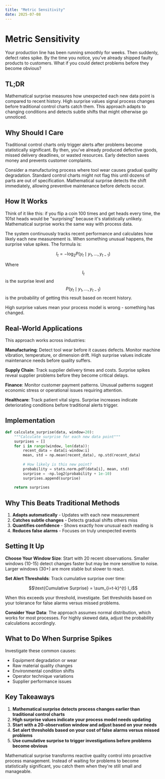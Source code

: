 ```yaml
---
title: "Metric Sensitivity"
date: 2025-07-08
---
```


# Metric Sensitivity

Your production line has been running smoothly for weeks. Then suddenly, defect rates spike. By the time you notice, you've already shipped faulty products to customers. What if you could detect problems before they become obvious?

## TL;DR

Mathematical surprise measures how unexpected each new data point is compared to recent history. High surprise values signal process changes before traditional control charts catch them. This approach adapts to changing conditions and detects subtle shifts that might otherwise go unnoticed.

## Why Should I Care

Traditional control charts only trigger alerts after problems become statistically significant. By then, you've already produced defective goods, missed delivery deadlines, or wasted resources. Early detection saves money and prevents customer complaints.

Consider a manufacturing process where tool wear causes gradual quality degradation. Standard control charts might not flag this until dozens of parts are out of specification. Mathematical surprise detects the shift immediately, allowing preventive maintenance before defects occur.

## How It Works

Think of it like this: if you flip a coin 100 times and get heads every time, the 101st heads would be "surprising" because it's statistically unlikely. Mathematical surprise works the same way with process data.

The system continuously tracks recent performance and calculates how likely each new measurement is. When something unusual happens, the surprise value spikes. The formula is:

$$I_t = -\log_2 P(y_t \mid y_1, ..., y_{t-1})$$

Where $$I_t$$ is the surprise level and $$P(y_t \mid y_1, ..., y_{t-1})$$ is the probability of getting this result based on recent history.

High surprise values mean your process model is wrong - something has changed.

## Real-World Applications

This approach works across industries:

**Manufacturing**: Detect tool wear before it causes defects. Monitor machine vibration, temperature, or dimension drift. High surprise values indicate maintenance needs before quality suffers.

**Supply Chain**: Track supplier delivery times and costs. Surprise spikes reveal supplier problems before they become critical delays.

**Finance**: Monitor customer payment patterns. Unusual patterns suggest economic stress or operational issues requiring attention.

**Healthcare**: Track patient vital signs. Surprise increases indicate deteriorating conditions before traditional alerts trigger.

## Implementation

```python
def calculate_surprise(data, window=20):
    """Calculate surprise for each new data point"""
    surprises = []
    for i in range(window, len(data)):
        recent_data = data[i-window:i]
        mean, std = np.mean(recent_data), np.std(recent_data)
        
        # How likely is this new point?
        probability = stats.norm.pdf(data[i], mean, std)
        surprise = -np.log2(probability + 1e-10)
        surprises.append(surprise)
    
    return surprises
```

## Why This Beats Traditional Methods

1. **Adapts automatically** - Updates with each new measurement
2. **Catches subtle changes** - Detects gradual shifts others miss  
3. **Quantifies confidence** - Shows exactly how unusual each reading is
4. **Reduces false alarms** - Focuses on truly unexpected events

## Setting It Up

**Choose Your Window Size**: Start with 20 recent observations. Smaller windows (10-15) detect changes faster but may be more sensitive to noise. Larger windows (30+) are more stable but slower to react.

**Set Alert Thresholds**: Track cumulative surprise over time:

$$\text{Cumulative Surprise} = \sum_{i=t-k}^{t} I_i$$

When this exceeds your threshold, investigate. Set thresholds based on your tolerance for false alarms versus missed problems.

**Consider Your Data**: The approach assumes normal distribution, which works for most processes. For highly skewed data, adjust the probability calculations accordingly.

## What to Do When Surprise Spikes

Investigate these common causes:
- Equipment degradation or wear
- Raw material quality changes  
- Environmental condition shifts
- Operator technique variations
- Supplier performance issues

## Key Takeaways

1. **Mathematical surprise detects process changes earlier than traditional control charts**
2. **High surprise values indicate your process model needs updating**
3. **Start with a 20-observation window and adjust based on your needs**
4. **Set alert thresholds based on your cost of false alarms versus missed problems**
5. **Use cumulative surprise to trigger investigations before problems become obvious**

Mathematical surprise transforms reactive quality control into proactive process management. Instead of waiting for problems to become statistically significant, you catch them when they're still small and manageable.
